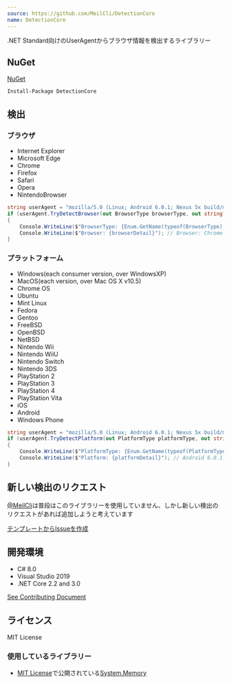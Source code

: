 ```yaml
---
source: https://github.com/MeilCli/DetectionCore
name: DetectionCore
---
```

.NET Standard向けのUserAgentからブラウザ情報を検出するライブラリー

## NuGet

[NuGet](https://www.nuget.org/packages/DetectionCore/)

~~~
Install-Package DetectionCore
~~~

## 検出
### ブラウザ
- Internet Explorer
- Microsoft Edge
- Chrome
- Firefox
- Safari
- Opera
- NintendoBrowser

```csharp
string userAgent = "mozilla/5.0 (Linux; Android 6.0.1; Nexus 5x build/mtc19t applewebkit/537.36 (KHTML, like Gecko) Chrome/51.0.2702.81 Mobile Safari/537.36";
if (userAgent.TryDetectBrowser(out BrowserType browserType, out string? browserDetail))
{
    Console.WriteLine($"BrowserType: {Enum.GetName(typeof(BrowserType), browserType)}"); // BrowserType: Chrome
    Console.WriteLine($"Browser: {browserDetail}"); // Browser: Chrome 51
}
```

### プラットフォーム
- Windows(each consumer version, over WindowsXP)
- MacOS(each version, over Mac OS X v10.5)
- Chrome OS
- Ubuntu
- Mint Linux
- Fedora
- Gentoo
- FreeBSD
- OpenBSD
- NetBSD
- Nintendo Wii
- Nintendo WiiU
- Nintendo Switch
- Nintendo 3DS
- PlayStation 2
- PlayStation 3
- PlayStation 4
- PlayStation Vita
- iOS
- Android
- Windows Phone

```csharp
string userAgent = "mozilla/5.0 (Linux; Android 6.0.1; Nexus 5x build/mtc19t applewebkit/537.36 (KHTML, like Gecko) Chrome/51.0.2702.81 Mobile Safari/537.36";
if (userAgent.TryDetectPlatform(out PlatformType platformType, out string? platformDetail))
{
    Console.WriteLine($"PlatformType: {Enum.GetName(typeof(PlatformType), platformType)}"); // PlatformType: Android
    Console.WriteLine($"Platform: {platformDetail}"); // Android 6.0.1
}
```

## 新しい検出のリクエスト
[@MeilCli](https://github.com/MeilCli)は普段はこのライブラリーを使用していません、しかし新しい検出のリクエストがあれば追加しようと考えています

[テンプレートからIssueを作成](https://github.com/MeilCli/DetectionCore/issues/new/choose)

## 開発環境
- C# 8.0
- Visual Studio 2019
- .NET Core 2.2 and 3.0

[See Contributing Document](https://github.com/MeilCli/DetectionCore/blob/master/.github/CONTRIBUTING.md)

## ライセンス
MIT License

### 使用しているライブラリー
- [MIT License](https://github.com/dotnet/corefx/blob/master/LICENSE.TXT)で公開されている[System.Memory](https://www.nuget.org/packages/System.Memory/)